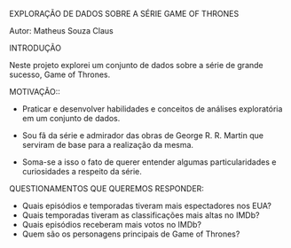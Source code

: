 EXPLORAÇÃO DE DADOS SOBRE A SÉRIE GAME OF THRONES

Autor: Matheus Souza Claus

INTRODUÇÃO

Neste projeto explorei um conjunto de dados sobre a série de grande sucesso, Game of Thrones.

MOTIVAÇÃO::

- Praticar e desenvolver habilidades e conceitos de análises exploratória em um conjunto de dados.

- Sou fã da série e admirador das obras de George R. R. Martin que serviram de base para a realização da mesma.

- Soma-se a isso o fato de querer entender algumas particularidades e curiosidades a respeito da série.

QUESTIONAMENTOS QUE QUEREMOS RESPONDER:

- Quais episódios e temporadas tiveram mais espectadores nos EUA?
- Quais temporadas tiveram as classificações mais altas no IMDb?
- Quais episódios receberam mais votos no IMDb?
- Quem são os personagens principais de Game of Thrones?
